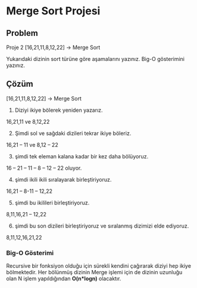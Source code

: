 # Merge Sort Projesi

## Problem

Proje 2
[16,21,11,8,12,22] -> Merge Sort

Yukarıdaki dizinin sort türüne göre aşamalarını yazınız.
Big-O gösterimini yazınız.

## Çözüm

[16,21,11,8,12,22] -> Merge Sort

1. Diziyi ikiye bölerek yeniden yazarız.

16,21,11      ve        8,12,22

2. Şimdi sol ve sağdaki dizileri tekrar ikiye böleriz.

16,21  –   11       ve    8,12   –  22

3. şimdi tek eleman kalana kadar bir kez daha bölüyoruz.

16 –  21  –   11  –  8  –   12  –  22  oluyor.

4. şimdi ikili ikili sıralayarak birleştiriyoruz.

16,21  –  8-11   –   12,22   

5. şimdi bu ikilileri birleştiriyoruz.

8,11,16,21    –     12,22

6. şimdi bu son dizileri birleştiriyoruz ve sıralanmış dizimizi elde ediyoruz.

8,11,12,16,21,22 

### Big-O Gösterimi

Recursive bir fonksiyon olduğu için sürekli kendini çağırarak diziyi hep ikiye bölmektedir. Her bölünmüş dizinin Merge işlemi için de dizinin uzunluğu olan N işlem yapıldığından **O(n*logn)** olacaktır.